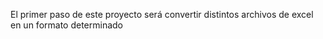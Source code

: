 El primer paso de este proyecto será convertir distintos archivos de excel en un formato determinado
